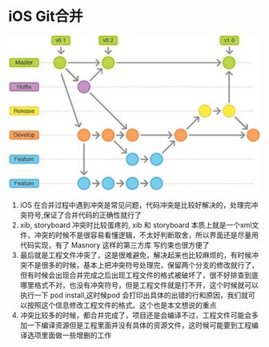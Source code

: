 # iOS Git合并


![](/assets/images/git.png)


1. iOS 在合并过程中遇到冲突是常见问题，代码冲突是比较好解决的，处理完冲突符号,保证了合并代码的正确性就行了
2.  xib, storyboard 冲突时比较蛋疼的, xib 和 storyboard 本质上就是一个xml文件，冲突的时候不是很容易看懂逻辑，不太好判断取舍，所以界面还是尽量用代码实现，有了 Masnory 这样的第三方库 写约束也很方便了
3. 最后就是工程文件冲突了，这是很难避免，解决起来也比较麻烦的，有时候冲突不是很多的时候，基本上把冲突符号处理完，保留两个分支的修改就行了，但有时候会出现合并完成之后出现工程文件的格式被破坏了，很不好排查到底哪里格式不对，也没有冲突符号，但是工程文件就是打不开，这个时候就可以执行一下 pod install,这时候pod 会打印出具体的出错的行和原因，我们就可以按照这个信息修改工程文件的格式。这个也是本文想说的重点
4. 冲突比较多的时候，都合并完成了，项目还是会编译不过，工程文件可能会多加一下编译资源但是工程里面并没有具体的资源文件，这时候可能要到工程编译选项里面做一些增删的工作